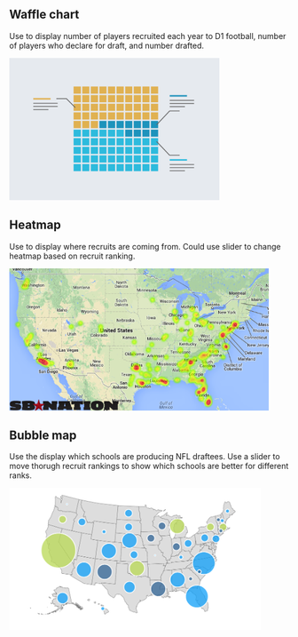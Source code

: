 ## Waffle chart
Use to display number of players recruited each year to D1 football, number of players who declare for draft, and number drafted.

<img src="/example_images/waffle_chart.png" height="256">

## Heatmap
Use to display where recruits are coming from.  Could use slider to change heatmap based on recruit ranking.

<img src="/example_images/recruit_hometown_heatmap.png" height="256">

## Bubble map
Use the display which schools are producing NFL draftees.  Use a slider to move thorugh recruit rankings to show which schools are better for different ranks.

<img src="/example_images/geo_bubble.png" height="256">
